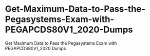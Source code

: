 # Get-Maximum-Data-to-Pass-the-Pegasystems-Exam-with-PEGAPCDS80V1_2020-Dumps
Get Maximum Data to Pass the Pegasystems Exam with PEGAPCDS80V1_2020 Dumps
